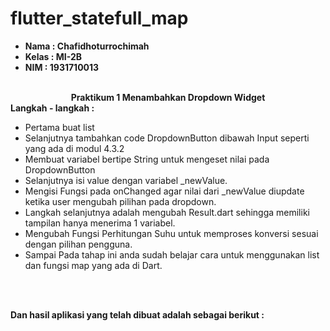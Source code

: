 # flutter_statefull_map

<ul>
  <li><b>Nama    : Chafidhoturrochimah</b></li>
  <li><b>Kelas   : MI-2B</b></li>
  <li><b>NIM     : 1931710013</b></li>  
</ul><br>

<center><b>Praktikum 1 Menambahkan Dropdown Widget</b><br></center>
<b>Langkah - langkah : </b><br>
<ul>
  <li>Pertama buat list</li>
  <li>Selanjutnya tambahkan code DropdownButton dibawah Input seperti yang ada di modul 4.3.2</li>
  <li>Membuat variabel bertipe String untuk mengeset nilai pada DropdownButton</li> 
  <li>Selanjutnya isi value dengan variabel _newValue.</li>
  <li>Mengisi Fungsi pada onChanged agar  nilai dari _newValue diupdate ketika user mengubah pilihan pada dropdown.</li>
  <li>Langkah selanjutnya adalah mengubah Result.dart sehingga memiliki tampilan hanya menerima 1 variabel.</li>
  <li>Mengubah Fungsi Perhitungan Suhu untuk memproses konversi sesuai dengan pilihan pengguna.</li>
  <li>Sampai Pada tahap ini anda sudah belajar cara untuk menggunakan list dan fungsi map yang ada di Dart.</li>
</ul><br><br>

<b>Dan hasil aplikasi yang telah dibuat adalah sebagai berikut : </b><br>
